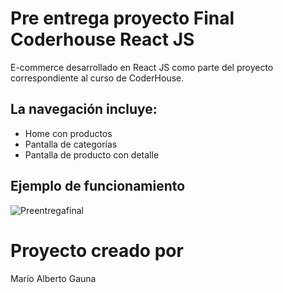 # Pre entrega proyecto Final Coderhouse React JS

E-commerce desarrollado en React JS como parte del proyecto correspondiente al curso de CoderHouse.

## La navegación incluye:

- Home con productos
- Pantalla de categorías 
- Pantalla de producto con detalle

## Ejemplo de funcionamiento

![Preentregafinal](https://user-images.githubusercontent.com/87961909/154577160-09f837ef-cdfb-4880-b5bb-1a97a7445882.gif)

# Proyecto creado por

Mario Alberto Gauna
